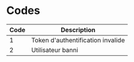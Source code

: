 # Codes
| Code | Description |
|---|---|
| 1 | Token d'authentification invalide |
| 2 | Utilisateur banni |